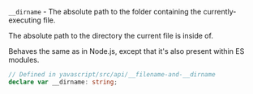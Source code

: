 `__dirname` - The absolute path to the folder containing the currently-executing file.

The absolute path to the directory the current file is inside of.

Behaves the same as in Node.js, except that it's also present within ES modules.

```ts
// Defined in yavascript/src/api/__filename-and-__dirname
declare var __dirname: string;
```
